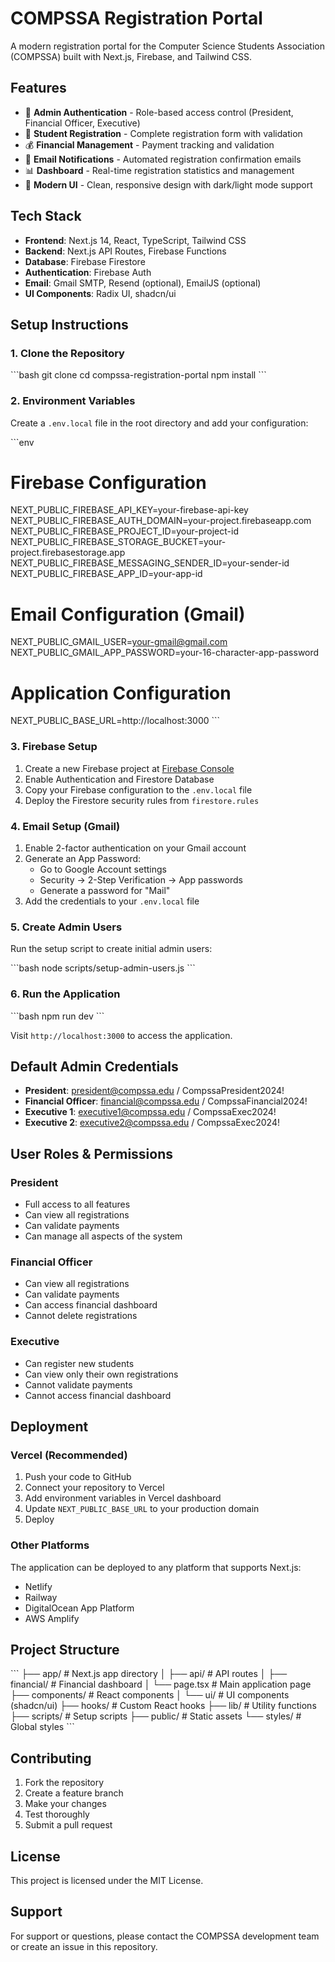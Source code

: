 # COMPSSA Registration Portal

A modern registration portal for the Computer Science Students Association (COMPSSA) built with Next.js, Firebase, and Tailwind CSS.

## Features

- 🔐 **Admin Authentication** - Role-based access control (President, Financial Officer, Executive)
- 📝 **Student Registration** - Complete registration form with validation
- 💰 **Financial Management** - Payment tracking and validation
- 📧 **Email Notifications** - Automated registration confirmation emails
- 📊 **Dashboard** - Real-time registration statistics and management
- 🎨 **Modern UI** - Clean, responsive design with dark/light mode support

## Tech Stack

- **Frontend**: Next.js 14, React, TypeScript, Tailwind CSS
- **Backend**: Next.js API Routes, Firebase Functions
- **Database**: Firebase Firestore
- **Authentication**: Firebase Auth
- **Email**: Gmail SMTP, Resend (optional), EmailJS (optional)
- **UI Components**: Radix UI, shadcn/ui

## Setup Instructions

### 1. Clone the Repository

\`\`\`bash
git clone <your-repo-url>
cd compssa-registration-portal
npm install
\`\`\`

### 2. Environment Variables

Create a `.env.local` file in the root directory and add your configuration:

\`\`\`env
# Firebase Configuration
NEXT_PUBLIC_FIREBASE_API_KEY=your-firebase-api-key
NEXT_PUBLIC_FIREBASE_AUTH_DOMAIN=your-project.firebaseapp.com
NEXT_PUBLIC_FIREBASE_PROJECT_ID=your-project-id
NEXT_PUBLIC_FIREBASE_STORAGE_BUCKET=your-project.firebasestorage.app
NEXT_PUBLIC_FIREBASE_MESSAGING_SENDER_ID=your-sender-id
NEXT_PUBLIC_FIREBASE_APP_ID=your-app-id

# Email Configuration (Gmail)
NEXT_PUBLIC_GMAIL_USER=your-gmail@gmail.com
NEXT_PUBLIC_GMAIL_APP_PASSWORD=your-16-character-app-password

# Application Configuration
NEXT_PUBLIC_BASE_URL=http://localhost:3000
\`\`\`

### 3. Firebase Setup

1. Create a new Firebase project at [Firebase Console](https://console.firebase.google.com)
2. Enable Authentication and Firestore Database
3. Copy your Firebase configuration to the `.env.local` file
4. Deploy the Firestore security rules from `firestore.rules`

### 4. Email Setup (Gmail)

1. Enable 2-factor authentication on your Gmail account
2. Generate an App Password:
   - Go to Google Account settings
   - Security → 2-Step Verification → App passwords
   - Generate a password for "Mail"
3. Add the credentials to your `.env.local` file

### 5. Create Admin Users

Run the setup script to create initial admin users:

\`\`\`bash
node scripts/setup-admin-users.js
\`\`\`

### 6. Run the Application

\`\`\`bash
npm run dev
\`\`\`

Visit `http://localhost:3000` to access the application.

## Default Admin Credentials

- **President**: president@compssa.edu / CompssaPresident2024!
- **Financial Officer**: financial@compssa.edu / CompssaFinancial2024!
- **Executive 1**: executive1@compssa.edu / CompssaExec2024!
- **Executive 2**: executive2@compssa.edu / CompssaExec2024!

## User Roles & Permissions

### President
- Full access to all features
- Can view all registrations
- Can validate payments
- Can manage all aspects of the system

### Financial Officer
- Can view all registrations
- Can validate payments
- Can access financial dashboard
- Cannot delete registrations

### Executive
- Can register new students
- Can view only their own registrations
- Cannot validate payments
- Cannot access financial dashboard

## Deployment

### Vercel (Recommended)

1. Push your code to GitHub
2. Connect your repository to Vercel
3. Add environment variables in Vercel dashboard
4. Update `NEXT_PUBLIC_BASE_URL` to your production domain
5. Deploy

### Other Platforms

The application can be deployed to any platform that supports Next.js:
- Netlify
- Railway
- DigitalOcean App Platform
- AWS Amplify

## Project Structure

\`\`\`
├── app/                    # Next.js app directory
│   ├── api/               # API routes
│   ├── financial/         # Financial dashboard
│   └── page.tsx          # Main application page
├── components/            # React components
│   └── ui/               # UI components (shadcn/ui)
├── hooks/                # Custom React hooks
├── lib/                  # Utility functions
├── scripts/              # Setup scripts
├── public/               # Static assets
└── styles/               # Global styles
\`\`\`

## Contributing

1. Fork the repository
2. Create a feature branch
3. Make your changes
4. Test thoroughly
5. Submit a pull request

## License

This project is licensed under the MIT License.

## Support

For support or questions, please contact the COMPSSA development team or create an issue in this repository.
